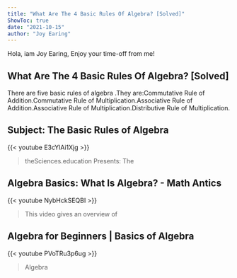 ```yaml
---
title: "What Are The 4 Basic Rules Of Algebra? [Solved]"
ShowToc: true 
date: "2021-10-15"
author: "Joy Earing" 
---
```


Hola, iam Joy Earing, Enjoy your time-off from me!
## What Are The 4 Basic Rules Of Algebra? [Solved]
 There are five basic rules of algebra
.They are:Commutative Rule of Addition.Commutative Rule of Multiplication.Associative Rule of Addition.Associative Rule of Multiplication.Distributive Rule of Multiplication.

## Subject: The Basic Rules of Algebra
{{< youtube E3cYlAi1Xjg >}}
>theSciences.education Presents: The 

## Algebra Basics: What Is Algebra? - Math Antics
{{< youtube NybHckSEQBI >}}
>This video gives an overview of 

## Algebra for Beginners | Basics of Algebra
{{< youtube PVoTRu3p6ug >}}
>Algebra

